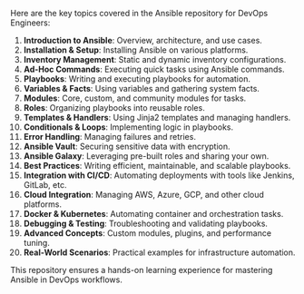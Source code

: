 Here are the key topics covered in the Ansible repository for DevOps Engineers:

1. **Introduction to Ansible**: Overview, architecture, and use cases.  
2. **Installation & Setup**: Installing Ansible on various platforms.  
3. **Inventory Management**: Static and dynamic inventory configurations.  
4. **Ad-Hoc Commands**: Executing quick tasks using Ansible commands.  
5. **Playbooks**: Writing and executing playbooks for automation.  
6. **Variables & Facts**: Using variables and gathering system facts.  
7. **Modules**: Core, custom, and community modules for tasks.  
8. **Roles**: Organizing playbooks into reusable roles.  
9. **Templates & Handlers**: Using Jinja2 templates and managing handlers.  
10. **Conditionals & Loops**: Implementing logic in playbooks.  
11. **Error Handling**: Managing failures and retries.  
12. **Ansible Vault**: Securing sensitive data with encryption.  
13. **Ansible Galaxy**: Leveraging pre-built roles and sharing your own.  
14. **Best Practices**: Writing efficient, maintainable, and scalable playbooks.  
15. **Integration with CI/CD**: Automating deployments with tools like Jenkins, GitLab, etc.  
16. **Cloud Integration**: Managing AWS, Azure, GCP, and other cloud platforms.  
17. **Docker & Kubernetes**: Automating container and orchestration tasks.  
18. **Debugging & Testing**: Troubleshooting and validating playbooks.  
19. **Advanced Concepts**: Custom modules, plugins, and performance tuning.  
20. **Real-World Scenarios**: Practical examples for infrastructure automation.  

This repository ensures a hands-on learning experience for mastering Ansible in DevOps workflows.
